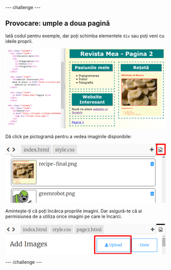 --- challenge ---

## Provocare: umple a doua pagină

Iată codul pentru exemple, dar poți schimba elementele `div` sau poți veni cu ideile proprii.

![captură de ecran](images/magazine-page2-challenge.png)

Dă click pe pictogramă pentru a vedea imaginile disponibile:

![captură de ecran](images/magazine-images.png)

Amintește-ți că poți încărca propriile imagini. Dar asigură-te că ai permisiunea de a utiliza orice imagini pe care le încarci.

![captură de ecran](images/magazine-upload-images.png)

--- /challenge ---